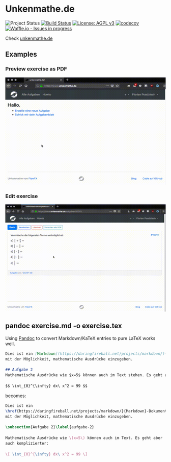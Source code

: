 # Unkenmathe.de

![Project Status](https://img.shields.io/badge/status-alpha-yellow.svg)
[![Build Status](https://travis-ci.org/FlowFX/unkenmathe.de.svg?branch=master)](https://travis-ci.org/FlowFX/unkenmathe.de)
[![License: AGPL v3](https://img.shields.io/badge/License-AGPL%20v3-blue.svg)](https://www.gnu.org/licenses/agpl-3.0)
[![codecov](https://codecov.io/gh/FlowFX/unkenmathe.de/branch/master/graph/badge.svg)](https://codecov.io/gh/FlowFX/unkenmathe.de)
[![Waffle.io - Issues in progress](https://badge.waffle.io/FlowFX/unkenmathe.de.png?label=in%20progress&title=In%20Progress)](http://waffle.io/FlowFX/unkenmathe.de)

Check [unkenmathe.de](https://www.unkenmathe.de/)

## Examples
### Preview exercise as PDF
![Preview exercise as PDF](doc/um_preview_exercise_pdf.gif)

### Edit exercise
![Preview exercise as PDF](doc/um_edit_exercise.gif)

## pandoc exercise.md -o exercise.tex
Using [Pandoc](http://pandoc.org/) to convert Markdown/KaTeX entries to pure LaTeX works well.

```markdown
Dies ist ein [Markdown](https://daringfireball.net/projects/markdown/)-Dokument
mit der Möglichkeit, mathematische Ausdrücke einzugeben.

## Aufgabe 2
Mathematische Ausdrücke wie $x=5$ können auch im Text stehen. Es geht aber auch komplizierter:

$$ \int_{0}^{\infty} dx\ x^2 = 99 $$
```

becomes:

```latex
Dies ist ein
\href{https://daringfireball.net/projects/markdown/}{Markdown}-Dokument
mit der Möglichkeit, mathematische Ausdrücke einzugeben.

\subsection{Aufgabe 2}\label{aufgabe-2}

Mathematische Ausdrücke wie \(x=5\) können auch im Text. Es geht aber
auch komplizierter:

\[ \int_{0}^{\infty} dx\ x^2 = 99 \]
```
